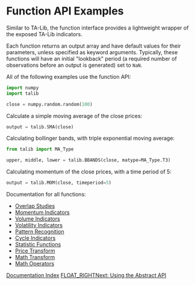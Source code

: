 # Function API Examples

Similar to TA-Lib, the function interface provides a lightweight wrapper of
the exposed TA-Lib indicators.

Each function returns an output array and have default values for their
parameters, unless specified as keyword arguments. Typically, these functions
will have an initial "lookback" period (a required number of observations
before an output is generated) set to ``NaN``.

All of the following examples use the function API:

```python
import numpy
import talib

close = numpy.random.random(100)
```

Calculate a simple moving average of the close prices:

```python
output = talib.SMA(close)
```

Calculating bollinger bands, with triple exponential moving average:

```python
from talib import MA_Type

upper, middle, lower = talib.BBANDS(close, matype=MA_Type.T3)
```

Calculating momentum of the close prices, with a time period of 5:

```python
output = talib.MOM(close, timeperiod=5)
```

Documentation for all functions:

* [Overlap Studies](func_groups/overlap_studies.html)
* [Momentum Indicators](func_groups/momentum_indicators.html)
* [Volume Indicators](func_groups/volume_indicators.html)
* [Volatility Indicators](func_groups/volatility_indicators.html)
* [Pattern Recognition](func_groups/pattern_recognition.html)
* [Cycle Indicators](func_groups/cycle_indicators.html)
* [Statistic Functions](func_groups/statistic_functions.html)
* [Price Transform](func_groups/price_transform.html)
* [Math Transform](func_groups/math_transform.html)
* [Math Operators](func_groups/math_operators.html)

[Documentation Index](doc_index.html)
[FLOAT_RIGHTNext: Using the Abstract API](abstract.html)
